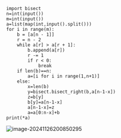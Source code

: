 ```
import bisect
n=int(input())
m=int(input())
a=list(map(int,input().split()))
for i in range(m):
    b = [a[n - 1]]
    r = n - 2
    while a[r] > a[r + 1]:
        b.append(a[r])
        r -= 1
        if r < 0:
            break
    if len(b)==n:
        a=[i for i in range(1,n+1)]
    else:
        x=len(b)
        y=bisect.bisect_right(b,a[n-1-x])
        z=b[y]
        b[y]=a[n-1-x]
        a[n-1-x]=z
        a=a[0:n-x]+b
print(*a)
```

![image-20241126200850295](C:\Users\宋铠仁\AppData\Roaming\Typora\typora-user-images\image-20241126200850295.png)